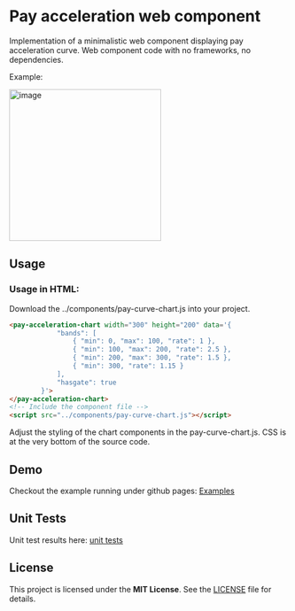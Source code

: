 # Pay acceleration web component

Implementation of a minimalistic web component displaying pay acceleration curve. 
Web component code with no frameworks, no dependencies. 

Example:

<img width="274" alt="image" src="https://github.com/user-attachments/assets/071bb9ee-9b60-4e92-8144-499231d58d80" />

## Usage

### Usage in HTML:

Download the ../components/pay-curve-chart.js into your project.

```html
<pay-acceleration-chart width="300" height="200" data='{
            "bands": [
                { "min": 0, "max": 100, "rate": 1 },
                { "min": 100, "max": 200, "rate": 2.5 },
                { "min": 200, "max": 300, "rate": 1.5 },
                { "min": 300, "rate": 1.15 }
            ],
            "hasgate": true
        }'>
</pay-acceleration-chart>
<!-- Include the component file -->
<script src="../components/pay-curve-chart.js"></script>
```

Adjust the styling of the chart components in the pay-curve-chart.js. CSS is at the very bottom of the source code.

## Demo

Checkout the example running under github pages: [Examples](https://dchovanec.github.io/accchart/examples/)

## Unit Tests

Unit test results here: [unit tests](https://dchovanec.github.io/accchart/tests/)

## License

This project is licensed under the **MIT License**. See the [LICENSE](LICENSE) file for details.
